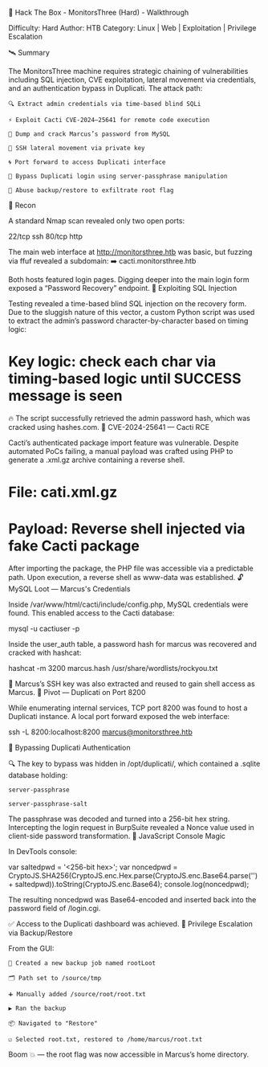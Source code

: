 🚨 Hack The Box - MonitorsThree (Hard) - Walkthrough

Difficulty: Hard
Author: HTB
Category: Linux | Web | Exploitation | Privilege Escalation

🛰️ Summary

The MonitorsThree machine requires strategic chaining of vulnerabilities including SQL injection, CVE exploitation, lateral movement via credentials, and an authentication bypass in Duplicati. The attack path:

    🔍 Extract admin credentials via time-based blind SQLi

    ⚡ Exploit Cacti CVE-2024–25641 for remote code execution

    🔑 Dump and crack Marcus’s password from MySQL

    🔐 SSH lateral movement via private key

    🌀 Port forward to access Duplicati interface

    🧬 Bypass Duplicati login using server-passphrase manipulation

    🎯 Abuse backup/restore to exfiltrate root flag

🧪 Recon

A standard Nmap scan revealed only two open ports:

22/tcp  ssh
80/tcp  http

The main web interface at http://monitorsthree.htb was basic, but fuzzing via ffuf revealed a subdomain:
➡️ cacti.monitorsthree.htb

Both hosts featured login pages. Digging deeper into the main login form exposed a “Password Recovery” endpoint.
🧬 Exploiting SQL Injection

Testing revealed a time-based blind SQL injection on the recovery form. Due to the sluggish nature of this vector, a custom Python script was used to extract the admin’s password character-by-character based on timing logic:

# Key logic: check each char via timing-based logic until SUCCESS message is seen

🔥 The script successfully retrieved the admin password hash, which was cracked using hashes.com.
🎯 CVE-2024-25641 — Cacti RCE

Cacti’s authenticated package import feature was vulnerable. Despite automated PoCs failing, a manual payload was crafted using PHP to generate a .xml.gz archive containing a reverse shell.

# File: cati.xml.gz
# Payload: Reverse shell injected via fake Cacti package

After importing the package, the PHP file was accessible via a predictable path. Upon execution, a reverse shell as www-data was established.
🔓 MySQL Loot — Marcus's Credentials

Inside /var/www/html/cacti/include/config.php, MySQL credentials were found. This enabled access to the Cacti database:

mysql -u cactiuser -p

Inside the user_auth table, a password hash for marcus was recovered and cracked with hashcat:

hashcat -m 3200 marcus.hash /usr/share/wordlists/rockyou.txt

🔑 Marcus’s SSH key was also extracted and reused to gain shell access as Marcus.
🚪 Pivot — Duplicati on Port 8200

While enumerating internal services, TCP port 8200 was found to host a Duplicati instance. A local port forward exposed the web interface:

ssh -L 8200:localhost:8200 marcus@monitorsthree.htb

🧬 Bypassing Duplicati Authentication

🔍 The key to bypass was hidden in /opt/duplicati/, which contained a .sqlite database holding:

    server-passphrase

    server-passphrase-salt

The passphrase was decoded and turned into a 256-bit hex string. Intercepting the login request in BurpSuite revealed a Nonce value used in client-side password transformation.
🔐 JavaScript Console Magic

In DevTools console:

var saltedpwd = '<256-bit hex>';
var noncedpwd = CryptoJS.SHA256(CryptoJS.enc.Hex.parse(CryptoJS.enc.Base64.parse('<NonceFromBurp>') + saltedpwd)).toString(CryptoJS.enc.Base64);
console.log(noncedpwd);

The resulting noncedpwd was Base64-encoded and inserted back into the password field of /login.cgi.

✅ Access to the Duplicati dashboard was achieved.
🧨 Privilege Escalation via Backup/Restore

From the GUI:

    🔧 Created a new backup job named rootLoot

    🗂️ Path set to /source/tmp

    ➕ Manually added /source/root/root.txt

    ▶️ Ran the backup

    📦 Navigated to "Restore"

    ☑️ Selected root.txt, restored to /home/marcus/root.txt

Boom 💥 — the root flag was now accessible in Marcus’s home directory.
